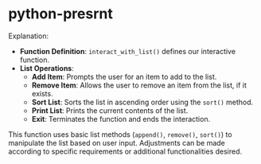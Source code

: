 # python-presrnt
 Explanation:
- **Function Definition**: `interact_with_list()` defines our interactive function.
- **List Operations**:
  - **Add Item**: Prompts the user for an item to add to the list.
  - **Remove Item**: Allows the user to remove an item from the list, if it exists.
  - **Sort List**: Sorts the list in ascending order using the `sort()` method.
  - **Print List**: Prints the current contents of the list.
  - **Exit**: Terminates the function and ends the interaction.

This function uses basic list methods (`append()`, `remove()`, `sort()`) to manipulate the list based on user input. Adjustments can be made according to specific requirements or additional functionalities desired.
